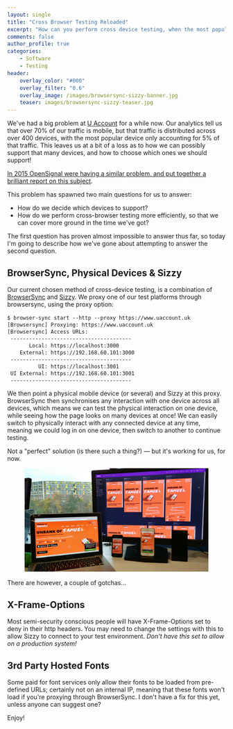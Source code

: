 ```yaml
---
layout: single
title: "Cross Browser Testing Reloaded"
excerpt: "How can you perform cross device testing, when the most popular device only accounts for 5% of your traffic?"
comments: false
author_profile: true
categories:
    - Software 
    - Testing
header:
    overlay_color: "#000"
    overlay_filter: "0.6"
    overlay_image: /images/browsersync-sizzy-banner.jpg
    teaser: images/browsersync-sizzy-teaser.jpg
---
```


We've had a big problem at [U Account][uaccount] for a while now. Our analytics tell us that over 70% of our traffic is mobile, but that traffic is distributed across over 400 devices, with the most popular device only accounting for 5% of that traffic. This leaves us at a bit of a loss as to how we can possibly support that many devices, and how to choose which ones we should support!

[In 2015 OpenSignal were having a similar problem, and put together a brilliant report on this subject][open-signal].

This problem has spawned two main questions for us to answer:

 * How do we decide which devices to support?
 * How do we perform cross-browser testing more efficiently, so that we can cover more ground in the time we've got?

The first question has proven almost impossible to answer thus far, so today I'm going to describe how we've gone about attempting to answer the second question.

## BrowserSync, Physical Devices & Sizzy ##

Our current chosen method of cross-device testing, is a combination of [BrowserSync][browsersync] and [Sizzy][sizzy]. We proxy one of our test platforms through browsersync, using the proxy option:

	$ browser-sync start --http --proxy https://www.uaccount.uk
	[Browsersync] Proxying: https://www.uaccount.uk
	[Browsersync] Access URLs:
	 ---------------------------------------
	       Local: https://localhost:3000
	    External: https://192.168.60.101:3000
	 ---------------------------------------
	          UI: https://localhost:3001
	 UI External: https://192.168.60.101:3001
	 ---------------------------------------

We then point a physical mobile device (or several) and Sizzy at this proxy. BrowserSync then synchronises any interaction with one device across all devices, which means we can test the physical interaction on one device, while seeing how the page looks on many devices at once! We can easily switch to physically interact with any connected device at any time, meaning we could log in on one device, then switch to another to continue testing.

Not a "perfect" solution (is there such a thing?) &mdash; but it's working for us, for now.

<figure>
	<a href="/images/browsersync-sizzy-full.jpg">
		<img src="/images/browsersync-sizzy-full.jpg">
	</a>
</figure>

There are however, a couple of gotchas...

## X-Frame-Options ##

Most semi-security conscious people will have X-Frame-Options set to deny in their http headers. You may need to change the settings with this to allow Sizzy to connect to your test environment. _Don't have this set to allow on a production system!_

## 3rd Party Hosted Fonts ##

Some paid for font services only allow their fonts to be loaded from pre-defined URLs; certainly not on an internal IP, meaning that these fonts won't load if you're proxying through BrowserSync. I don't have a fix for this yet, unless anyone can suggest one?

Enjoy!

  [uaccount]: https://www.uaccount.uk/
  [open-signal]: https://opensignal.com/reports/2015/08/android-fragmentation/
  [browsersync]: https://www.browsersync.io/
  [sizzy]: https://sizzy.co/
